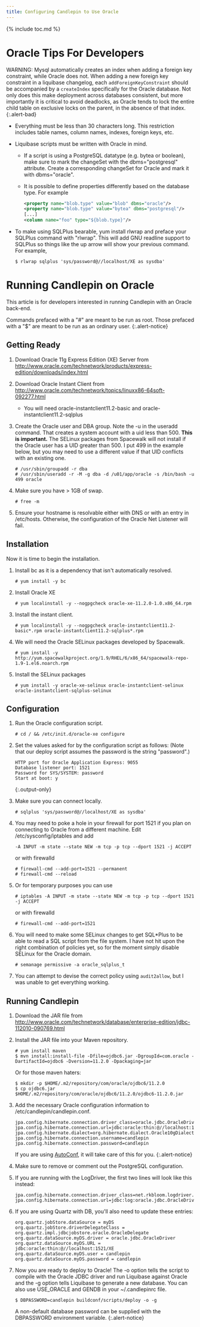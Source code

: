 ```yaml
---
title: Configuring Candlepin to Use Oracle
---
```

{% include toc.md %}

# Oracle Tips For Developers
WARNING: Mysql automatically creates an index when adding a foreign key constraint, while Oracle does not. When adding a new foreign key constraint in a liquibase changelog, each `addForeignKeyConstraint` should be accompanied by a `createIndex` specifically for the Oracle database. Not only does this make deployment across databases consistent, but more importantly it is critical to avoid deadlocks, as Oracle tends to lock the entire child table on exclusive locks on the parent, in the absence of that index.
{:.alert-bad}

* Everything must be less than 30 characters long.  This restriction includes table names, column names, indexes, foreign keys, etc.
* Liquibase scripts must be written with Oracle in mind.
   * If a script is using a PostgreSQL datatype (e.g. bytea or boolean), make sure to mark the changeSet with the dbms="postgresql" attribute.  Create a corresponding changeSet for Oracle and mark it with dbms="oracle".
   * It is possible to define properties differently based on the database type.  For example

     ```xml
     <property name="blob.type" value="blob" dbms="oracle"/>
     <property name="blob.type" value="bytea" dbms="postgresql"/>
     [...]
     <column name="foo" type="${blob.type}"/>
     ```
* To make using SQLPlus bearable, yum install rlwrap and preface your SQLPlus command with "rlwrap".  This will add GNU readline support to SQLPlus so things like the up arrow will show your previous command.  For example,

  ```console
  $ rlwrap sqlplus 'sys/password@//localhost/XE as sysdba'
  ```

# Running Candlepin on Oracle
This article is for developers interested in running Candlepin with an Oracle back-end.

Commands prefaced with a "#" are meant to be run as root. Those prefaced
with a "$" are meant to be run as an ordinary user.
{:.alert-notice}

## Getting Ready

1. Download Oracle 11g Express Edition (XE) Server from
   <http://www.oracle.com/technetwork/products/express-edition/downloads/index.html>
1. Download Oracle Instant Client from <http://www.oracle.com/technetwork/topics/linuxx86-64soft-092277.html>
   * You will need oracle-instantclient11.2-basic and oracle-instantclient11.2-sqlplus
1. Create the Oracle user and DBA group.  Note the -u in the useradd command.
   That creates a system account with a uid less than 500.  **This is important.**
   The SELinux packages from Spacewalk will not install if the Oracle user has
   a UID greater than 500.  I put 499 in the example below, but you may need to
   use a different value if that UID conflicts with an existing one.

   ```console
   # /usr/sbin/groupadd -r dba
   # /usr/sbin/useradd -r -M -g dba -d /u01/app/oracle -s /bin/bash -u 499 oracle
   ```
1. Make sure you have > 1GB of swap.

   ```console
   # free -m
   ```
1.  Ensure your hostname is resolvable either with DNS or with an entry in
    /etc/hosts. Otherwise, the configuration of the Oracle Net Listener will
    fail.

## Installation
Now it is time to begin the installation.

1. Install bc as it is a dependency that isn't automatically resolved.

   ```console
   # yum install -y bc
   ```
1. Install Oracle XE

   ```console
   # yum localinstall -y --nogpgcheck oracle-xe-11.2.0-1.0.x86_64.rpm
   ```
1. Install the instant client.

   ```console
   # yum localinstall -y --nogpgcheck oracle-instantclient11.2-basic*.rpm oracle-instantclient11.2-sqlplus*.rpm
   ```
1. We will need the Oracle SELinux packages developed by Spacewalk.

   ```console
   # yum install -y http://yum.spacewalkproject.org/1.9/RHEL/6/x86_64/spacewalk-repo-1.9-1.el6.noarch.rpm
   ```
1. Install the SELinux packages

   ```console
   # yum install -y oracle-xe-selinux oracle-instantclient-selinux oracle-instantclient-sqlplus-selinux
   ```

## Configuration
1. Run the Oracle configuration script.

   ```console
   # cd / && /etc/init.d/oracle-xe configure
   ```
1. Set the values asked for by the configuration script as follows: (Note that
   our deploy script assumes the password is the string "password".)

   ```
   HTTP port for Oracle Application Express: 9055
   Database listener port: 1521
   Password for SYS/SYSTEM: password
   Start at boot: y
   ```
   {:.output-only}
1. Make sure you can connect locally.

   ```console
   # sqlplus 'sys/password@//localhost/XE as sysdba'
   ```
1. You may need to poke a hole in your firewall for port 1521 if you plan on
   connecting to Oracle from a different machine.  Edit
   /etc/sysconfig/iptables and add

   ```
   -A INPUT -m state --state NEW -m tcp -p tcp --dport 1521 -j ACCEPT
   ```

   or with firewalld

   ```console
   # firewall-cmd --add-port=1521 --permanent
   # firewall-cmd --reload
   ```
1. Or for temporary purposes you can use

   ```console
   # iptables -A INPUT -m state --state NEW -m tcp -p tcp --dport 1521 -j ACCEPT
   ```

   or with firewalld

   ```console
   # firewall-cmd --add-port=1521
   ```
1. You will need to make some SELinux changes to get SQL*Plus to be able to
   read a SQL script from the file system.  I have not hit upon the right
   combination of policies yet, so for the moment simply disable SELinux for
   the Oracle domain.

   ```console
   # semanage permissive -a oracle_sqlplus_t
   ```
1. You can attempt to devise the correct policy using `audit2allow`, but I was unable to get everything working.

## Running Candlepin
1. Download the JAR file from <http://www.oracle.com/technetwork/database/enterprise-edition/jdbc-112010-090769.html>
1. Install the JAR file into your Maven repository.

   ```console
   # yum install maven
   $ mvn install:install-file -Dfile=ojdbc6.jar -DgroupId=com.oracle -DartifactId=ojdbc6 -Dversion=11.2.0 -Dpackaging=jar
   ```
   
   Or for those maven haters:
   
   ```console
   $ mkdir -p $HOME/.m2/repository/com/oracle/ojdbc6/11.2.0
   $ cp ojdbc6.jar $HOME/.m2/repository/com/oracle/ojdbc6/11.2.0/ojdbc6-11.2.0.jar
   ```
1. Add the necessary Oracle configuration information to /etc/candlepin/candlepin.conf.

   ```properties
   jpa.config.hibernate.connection.driver_class=oracle.jdbc.OracleDriver
   jpa.config.hibernate.connection.url=jdbc:oracle:thin:@//localhost:1521/XE
   jpa.config.hibernate.dialect=org.hibernate.dialect.Oracle10gDialect
   jpa.config.hibernate.connection.username=candlepin
   jpa.config.hibernate.connection.password=candlepin
   ```

   If you are using [AutoConf](auto_conf.html), it will take care of this for you.
   {:.alert-notice}
1. Make sure to remove or comment out the PostgreSQL configuration.
1. If you are running with the LogDriver, the first two lines will look like this instead:

   ```properties
   jpa.config.hibernate.connection.driver_class=net.rkbloom.logdriver.LogDriver
   jpa.config.hibernate.connection.url=jdbc:log:oracle.jdbc.OracleDriver:oracle:thin:@//localhost:1521/XE
   ```
1. If you are using Quartz with DB, you'll also need to update these entries:

   ```properties
   org.quartz.jobStore.dataSource = myDS
   org.quartz.jobStore.driverDelegateClass = org.quartz.impl.jdbcjobstore.oracle.OracleDelegate
   org.quartz.dataSource.myDS.driver = oracle.jdbc.OracleDriver
   org.quartz.dataSource.myDS.URL = jdbc:oracle:thin:@//localhost:1521/XE
   org.quartz.dataSource.myDS.user = candlepin
   org.quartz.dataSource.myDS.password = candlepin
   ```
1. Now you are ready to deploy to Oracle!  The -o option tells the script to
   compile with the Oracle JDBC driver and run Liquibase against Oracle and
   the -g option tells Liquibase to generate a new database.  You can also use
   USE_ORACLE and GENDB in your ~/.candlepinrc file.

   ```console
   $ DBPASSWORD=candlepin buildconf/scripts/deploy -o -g
   ```
   
   A non-default database password can be supplied with the DBPASSWORD environment
   variable.
   {:.alert-notice}
